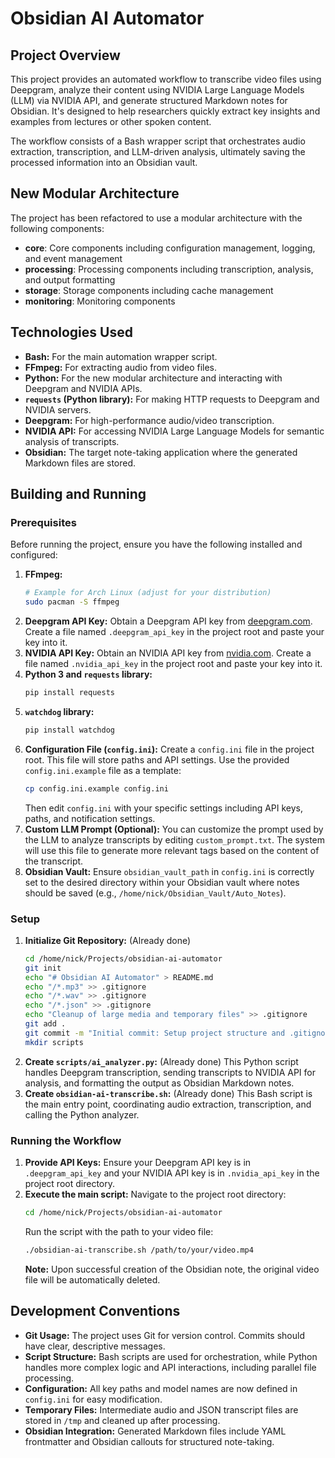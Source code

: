 # Obsidian AI Automator

## Project Overview

This project provides an automated workflow to transcribe video files using Deepgram, analyze their content using NVIDIA Large Language Models (LLM) via NVIDIA API, and generate structured Markdown notes for Obsidian. It's designed to help researchers quickly extract key insights and examples from lectures or other spoken content.

The workflow consists of a Bash wrapper script that orchestrates audio extraction, transcription, and LLM-driven analysis, ultimately saving the processed information into an Obsidian vault.

## New Modular Architecture

The project has been refactored to use a modular architecture with the following components:

- **core**: Core components including configuration management, logging, and event management
- **processing**: Processing components including transcription, analysis, and output formatting
- **storage**: Storage components including cache management
- **monitoring**: Monitoring components

## Technologies Used

*   **Bash:** For the main automation wrapper script.
*   **FFmpeg:** For extracting audio from video files.
*   **Python:** For the new modular architecture and interacting with Deepgram and NVIDIA APIs.
*   **`requests` (Python library):** For making HTTP requests to Deepgram and NVIDIA servers.
*   **Deepgram:** For high-performance audio/video transcription.
*   **NVIDIA API:** For accessing NVIDIA Large Language Models for semantic analysis of transcripts.
*   **Obsidian:** The target note-taking application where the generated Markdown files are stored.

## Building and Running

### Prerequisites

Before running the project, ensure you have the following installed and configured:

1.  **FFmpeg:**
    ```bash
    # Example for Arch Linux (adjust for your distribution)
    sudo pacman -S ffmpeg
    ```
2.  **Deepgram API Key:**
    Obtain a Deepgram API key from [deepgram.com](https://deepgram.com/). Create a file named `.deepgram_api_key` in the project root and paste your key into it.
3.  **NVIDIA API Key:**
    Obtain an NVIDIA API key from [nvidia.com](https://www.nvidia.com/developer/ai-foundation-models/). Create a file named `.nvidia_api_key` in the project root and paste your key into it.
4.  **Python 3 and `requests` library:**
    ```bash
    pip install requests
    ```
5.  **`watchdog` library:**
    ```bash
    pip install watchdog
    ```
6.  **Configuration File (`config.ini`):**
    Create a `config.ini` file in the project root. This file will store paths and API settings. Use the provided `config.ini.example` file as a template:
    ```bash
    cp config.ini.example config.ini
    ```
    Then edit `config.ini` with your specific settings including API keys, paths, and notification settings.
7.  **Custom LLM Prompt (Optional):**
    You can customize the prompt used by the LLM to analyze transcripts by editing `custom_prompt.txt`. The system will use this file to generate more relevant tags based on the content of the transcript.
7.  **Obsidian Vault:**
    Ensure `obsidian_vault_path` in `config.ini` is correctly set to the desired directory within your Obsidian vault where notes should be saved (e.g., `/home/nick/Obsidian_Vault/Auto_Notes`).

### Setup

1.  **Initialize Git Repository:**
    (Already done)
    ```bash
    cd /home/nick/Projects/obsidian-ai-automator
    git init
    echo "# Obsidian AI Automator" > README.md
    echo "/*.mp3" >> .gitignore
    echo "/*.wav" >> .gitignore
    echo "/*.json" >> .gitignore
    echo "Cleanup of large media and temporary files" >> .gitignore
    git add .
    git commit -m "Initial commit: Setup project structure and .gitignore"
    mkdir scripts
    ```
2.  **Create `scripts/ai_analyzer.py`:**
    (Already done)
    This Python script handles Deepgram transcription, sending transcripts to NVIDIA API for analysis, and formatting the output as Obsidian Markdown notes.
3.  **Create `obsidian-ai-transcribe.sh`:**
    (Already done)
    This Bash script is the main entry point, coordinating audio extraction, transcription, and calling the Python analyzer.

### Running the Workflow

1.  **Provide API Keys:**
    Ensure your Deepgram API key is in `.deepgram_api_key` and your NVIDIA API key is in `.nvidia_api_key` in the project root directory.
2.  **Execute the main script:**
    Navigate to the project root directory:
    ```bash
    cd /home/nick/Projects/obsidian-ai-automator
    ```
    Run the script with the path to your video file:
    ```bash
    ./obsidian-ai-transcribe.sh /path/to/your/video.mp4
    ```
    **Note:** Upon successful creation of the Obsidian note, the original video file will be automatically deleted.

## Development Conventions

*   **Git Usage:** The project uses Git for version control. Commits should have clear, descriptive messages.
*   **Script Structure:** Bash scripts are used for orchestration, while Python handles more complex logic and API interactions, including parallel file processing.
*   **Configuration:** All key paths and model names are now defined in `config.ini` for easy modification.
*   **Temporary Files:** Intermediate audio and JSON transcript files are stored in `/tmp` and cleaned up after processing.
*   **Obsidian Integration:** Generated Markdown files include YAML frontmatter and Obsidian callouts for structured note-taking.
